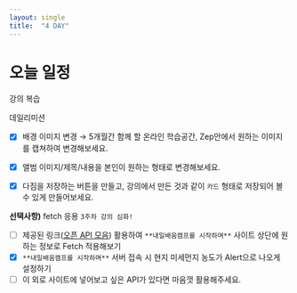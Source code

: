 ```yaml
---
layout: single
title:  "4 DAY"
---
```



# 오늘 일정

강의 복습

데일리미션  
- [x]  배경 이미지 변경 → 5개월간 함께 할 온라인 학습공간, Zep안에서 원하는 이미지를 캡쳐하여 변경해보세요.
- [x]  앨범 이미지/제목/내용을 본인이 원하는 형태로 변경해보세요. 
- [x]  다짐을 저장하는 버튼을 만들고, 강의에서 만든 것과 같이 `카드` 형태로 저장되어 볼 수 있게 만들어보세요.


**선택사항)** fetch 응용 `3주차 강의 심화!`
- [ ]  제공된 링크([오픈 API 모음](https://iotnbigdata.tistory.com/434)) 활용하여 `**내일배움캠프를 시작하며**` 사이트 상단에 원하는 정보로 Fetch 적용해보기
- [x]  `**내일배움캠프를 시작하며**` 서버 접속 시 현지 미세먼지 농도가 Alert으로 나오게 설정하기
- [ ]  이 외로 사이트에 넣어보고 싶은 API가 있다면 마음껏 활용해주세요.

